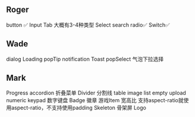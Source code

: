 ## Roger
button ✅
Input
Tab 大概有3-4种类型
Select
search
radio✅
Switch✅

## Wade
dialog
Loading
popTip
notification
Toast
popSelect 气泡下拉选择

## Mark
Progress
accordion 折叠菜单
Divider 分割线
table
image
list
empty
upload
numeric keypad 数字键盘
Badge 徽章
游戏Item
宽高比 支持aspect-ratio就使用aspect-ratio，不支持使用padding
Skeleton 骨架屏
Logo

